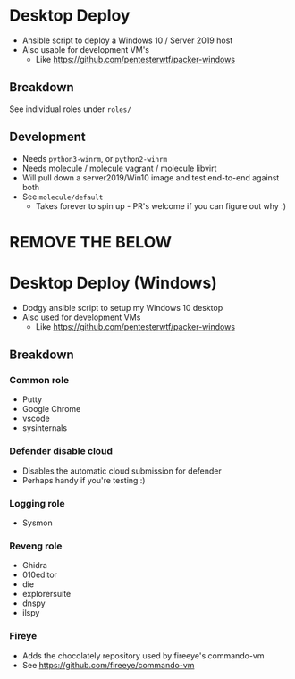 # Desktop Deploy

* Ansible script to deploy a Windows 10 / Server 2019 host
* Also usable for development VM's
  * Like <https://github.com/pentesterwtf/packer-windows>

## Breakdown

See individual roles under `roles/`

## Development

* Needs `python3-winrm`, or `python2-winrm`
* Needs molecule / molecule vagrant / molecule libvirt
* Will pull down a server2019/Win10 image and test end-to-end against both
* See `molecule/default`
  * Takes forever to spin up - PR's welcome if you can figure out why :)


# REMOVE THE BELOW



# Desktop Deploy (Windows)

* Dodgy ansible script to setup my Windows 10 desktop
* Also used for development VMs
  * Like <https://github.com/pentesterwtf/packer-windows>

## Breakdown

### Common role

* Putty
* Google Chrome
* vscode
* sysinternals

### Defender disable cloud

* Disables the automatic cloud submission for defender
* Perhaps handy if you're testing :)

### Logging role

* Sysmon

### Reveng role

* Ghidra
* 010editor
* die
* explorersuite
* dnspy
* ilspy


### Fireye

* Adds the chocolately repository used by fireeye's commando-vm
* See https://github.com/fireeye/commando-vm



